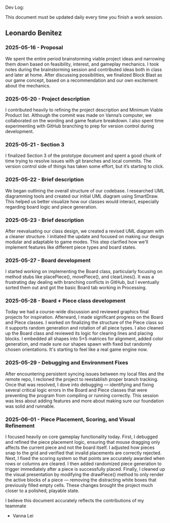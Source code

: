 Dev Log:

This document must be updated daily every time you finish a work session.

## Leonardo Benitez

### 2025-05-16 - Proposal

We spent the entire period brainstorming viable project ideas and narrowing them down based on feasibility, interest, and gameplay mechanics. I took notes during the brainstorming session and contributed ideas both in class and later at home. After discussing possibilities, we finalized Block Blast as our game concept, based on a recommendation and our own excitement about the mechanics.

### 2025-05-20 - Project description

I contributed heavily to refining the project description and Minimum Viable Product list. Although the commit was made on Vanna’s computer, we collaborated on the wording and game feature breakdown. I also spent time experimenting with GitHub branching to prep for version control during development.

### 2025-05-21 - Section 3

I finalized Section 3 of the prototype document and spent a good chunk of time trying to resolve issues with git branches and local commits. The version control side of things has taken some effort, but it’s starting to click.

### 2025-05-22 - Brief description

We began outlining the overall structure of our codebase. I researched UML diagramming tools and created our initial UML diagram using SmartDraw. This helped us better visualize how our classes would interact, especially regarding board logic and piece generation.

### 2025-05-23 - Brief description

After reevaluating our class design, we created a revised UML diagram with a cleaner structure. I initiated the update and focused on making our design modular and adaptable to game modes. This step clarified how we'll implement features like different piece types and board states.

### 2025-05-27 - Board development

I started working on implementing the Board class, particularly focusing on method stubs like placePiece(), movePiece(), and clearLines(). It was a frustrating day dealing with branching conflicts in GitHub, but I eventually sorted them out and got the basic Board tab working in Processing.

### 2025-05-28 - Board + Piece class development

Today we had a course-wide discussion and reviewed graphics final projects for inspiration. Afterward, I made significant progress on the Board and Piece classes. I worked on finalizing the structure of the Piece class so it supports random generation and rotation of all piece types. I also cleaned up the Board class and reviewed its logic for clearing lines and placing blocks. I embedded all shapes into 5×5 matrices for alignment, added color generation, and made sure our shapes spawn with fixed but randomly chosen orientations. It's starting to feel like a real game engine now.

### 2025-05-29 - Debugging and Environment Fixes

After encountering persistent syncing issues between my local files and the remote repo, I recloned the project to reestablish proper branch tracking. Once that was resolved, I dove into debugging — identifying and fixing several critical logic errors in the Board and Piece classes that were preventing the program from compiling or running correctly. This session was less about adding features and more about making sure our foundation was solid and runnable.

### 2025-06-01 - Piece Placement, Scoring, and Visual Refinement

I focused heavily on core gameplay functionality today. First, I debugged and refined the piece placement logic, ensuring that mouse dragging only affects the current piece and not the board itself. I adjusted how pieces snap to the grid and verified that invalid placements are correctly rejected. Next, I fixed the scoring system so that points are accurately awarded when rows or columns are cleared. I then added randomized piece generation to trigger immediately after a piece is successfully placed. Finally, I cleaned up the visual presentation by modifying the drawPiece() method to only render the active blocks of a piece — removing the distracting white boxes that previously filled empty cells. These changes brought the project much closer to a polished, playable state.




I believe this document accurately reflects the contributions of my teammate
- Vanna Lei